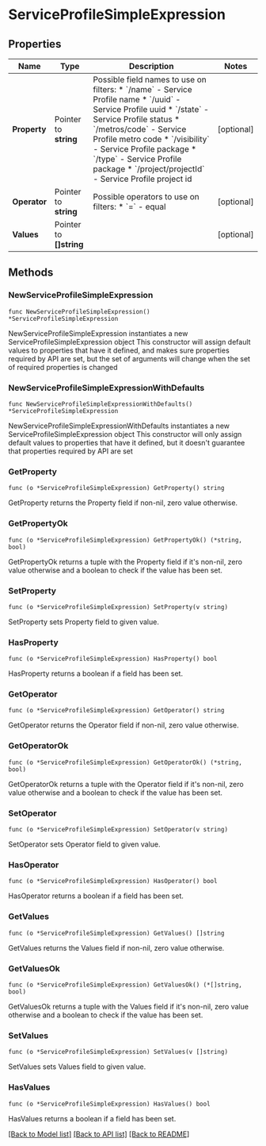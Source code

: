 # ServiceProfileSimpleExpression

## Properties

Name | Type | Description | Notes
------------ | ------------- | ------------- | -------------
**Property** | Pointer to **string** | Possible field names to use on filters:  * &#x60;/name&#x60; - Service Profile name  * &#x60;/uuid&#x60; - Service Profile uuid  * &#x60;/state&#x60; - Service Profile status  * &#x60;/metros/code&#x60; - Service Profile metro code  * &#x60;/visibility&#x60; - Service Profile package  * &#x60;/type&#x60; - Service Profile package  * &#x60;/project/projectId&#x60; - Service Profile project id  | [optional] 
**Operator** | Pointer to **string** | Possible operators to use on filters:  * &#x60;&#x3D;&#x60; - equal  | [optional] 
**Values** | Pointer to **[]string** |  | [optional] 

## Methods

### NewServiceProfileSimpleExpression

`func NewServiceProfileSimpleExpression() *ServiceProfileSimpleExpression`

NewServiceProfileSimpleExpression instantiates a new ServiceProfileSimpleExpression object
This constructor will assign default values to properties that have it defined,
and makes sure properties required by API are set, but the set of arguments
will change when the set of required properties is changed

### NewServiceProfileSimpleExpressionWithDefaults

`func NewServiceProfileSimpleExpressionWithDefaults() *ServiceProfileSimpleExpression`

NewServiceProfileSimpleExpressionWithDefaults instantiates a new ServiceProfileSimpleExpression object
This constructor will only assign default values to properties that have it defined,
but it doesn't guarantee that properties required by API are set

### GetProperty

`func (o *ServiceProfileSimpleExpression) GetProperty() string`

GetProperty returns the Property field if non-nil, zero value otherwise.

### GetPropertyOk

`func (o *ServiceProfileSimpleExpression) GetPropertyOk() (*string, bool)`

GetPropertyOk returns a tuple with the Property field if it's non-nil, zero value otherwise
and a boolean to check if the value has been set.

### SetProperty

`func (o *ServiceProfileSimpleExpression) SetProperty(v string)`

SetProperty sets Property field to given value.

### HasProperty

`func (o *ServiceProfileSimpleExpression) HasProperty() bool`

HasProperty returns a boolean if a field has been set.

### GetOperator

`func (o *ServiceProfileSimpleExpression) GetOperator() string`

GetOperator returns the Operator field if non-nil, zero value otherwise.

### GetOperatorOk

`func (o *ServiceProfileSimpleExpression) GetOperatorOk() (*string, bool)`

GetOperatorOk returns a tuple with the Operator field if it's non-nil, zero value otherwise
and a boolean to check if the value has been set.

### SetOperator

`func (o *ServiceProfileSimpleExpression) SetOperator(v string)`

SetOperator sets Operator field to given value.

### HasOperator

`func (o *ServiceProfileSimpleExpression) HasOperator() bool`

HasOperator returns a boolean if a field has been set.

### GetValues

`func (o *ServiceProfileSimpleExpression) GetValues() []string`

GetValues returns the Values field if non-nil, zero value otherwise.

### GetValuesOk

`func (o *ServiceProfileSimpleExpression) GetValuesOk() (*[]string, bool)`

GetValuesOk returns a tuple with the Values field if it's non-nil, zero value otherwise
and a boolean to check if the value has been set.

### SetValues

`func (o *ServiceProfileSimpleExpression) SetValues(v []string)`

SetValues sets Values field to given value.

### HasValues

`func (o *ServiceProfileSimpleExpression) HasValues() bool`

HasValues returns a boolean if a field has been set.


[[Back to Model list]](../README.md#documentation-for-models) [[Back to API list]](../README.md#documentation-for-api-endpoints) [[Back to README]](../README.md)


